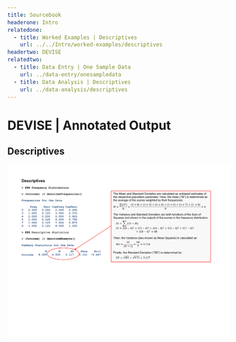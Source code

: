 ```yaml
---
title: Sourcebook
headerone: Intro
relatedone:
  - title: Worked Examples | Descriptives
    url: ../../Intro/worked-examples/descriptives
headertwo: DEVISE
relatedtwo:
  - title: Data Entry | One Sample Data
    url: ../data-entry/onesampledata
  - title: Data Analysis | Descriptives
    url: ../data-analysis/descriptives
---
```


# DEVISE | Annotated Output

## Descriptives

<p align="center"><kbd><img src="descriptives.png"></kbd></p>
